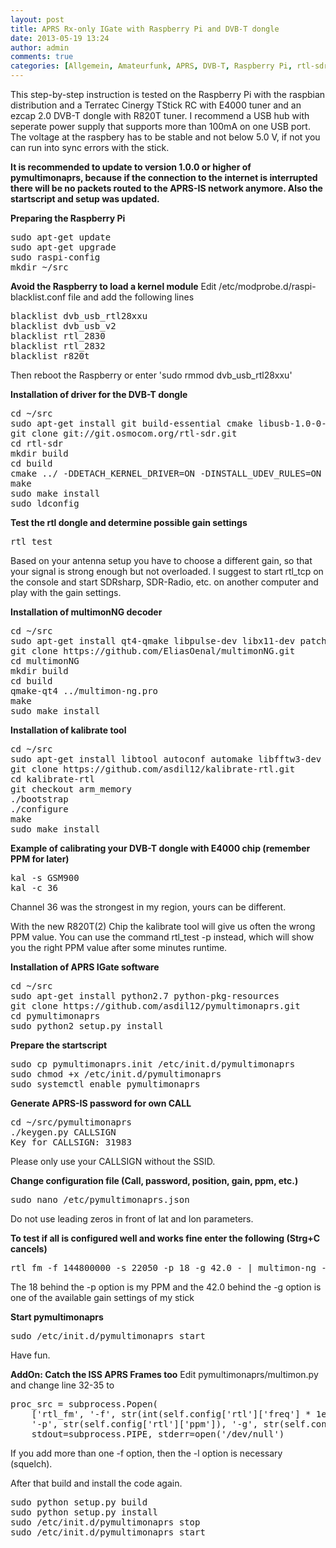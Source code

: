 ```yaml
---
layout: post
title: APRS Rx-only IGate with Raspberry Pi and DVB-T dongle
date: 2013-05-19 13:24
author: admin
comments: true
categories: [Allgemein, Amateurfunk, APRS, DVB-T, Raspberry Pi, rtl-sdr]
---
```

This step-by-step instruction is tested on the Raspberry Pi with the raspbian distribution and a Terratec Cinergy TStick RC with E4000 tuner and an ezcap 2.0 DVB-T dongle with R820T tuner. I recommend a USB hub with seperate power supply that supports more than 100mA on one USB port. The voltage at the raspbery has to be stable and not below 5.0 V, if not you can run into sync errors with the stick.

<b>It is recommended to update to version 1.0.0 or higher of pymultimonaprs, because if the connection to the internet is interrupted there will be no packets routed to the APRS-IS network anymore. Also the startscript and setup was updated.</b>

<b>Preparing the Raspberry Pi</b>
<pre>
sudo apt-get update
sudo apt-get upgrade
sudo raspi-config
mkdir ~/src
</pre>

<b>Avoid the Raspberry to load a kernel module</b>
Edit /etc/modprobe.d/raspi-blacklist.conf file and add the following lines
<pre>
blacklist dvb_usb_rtl28xxu
blacklist dvb_usb_v2
blacklist rtl_2830
blacklist rtl_2832
blacklist r820t</pre>
Then reboot the Raspberry or enter 'sudo rmmod dvb_usb_rtl28xxu'

<b>Installation of driver for the DVB-T dongle</b>
<pre>
cd ~/src
sudo apt-get install git build-essential cmake libusb-1.0-0-dev
git clone git://git.osmocom.org/rtl-sdr.git
cd rtl-sdr
mkdir build
cd build
cmake ../ -DDETACH_KERNEL_DRIVER=ON -DINSTALL_UDEV_RULES=ON
make
sudo make install
sudo ldconfig
</pre>

<b>Test the rtl dongle and determine possible gain settings</b>
<pre>rtl_test</pre>
Based on your antenna setup you have to choose a different gain, so that your signal is strong enough but not overloaded. I suggest to start rtl_tcp on the console and start SDRsharp, SDR-Radio, etc. on another computer and play with the gain settings.

<b>Installation of multimonNG decoder</b>
<pre>
cd ~/src
sudo apt-get install qt4-qmake libpulse-dev libx11-dev patch pulseaudio
git clone https://github.com/EliasOenal/multimonNG.git
cd multimonNG
mkdir build
cd build
qmake-qt4 ../multimon-ng.pro
make
sudo make install</pre>

<b>Installation of kalibrate tool</b>
<pre>
cd ~/src
sudo apt-get install libtool autoconf automake libfftw3-dev
git clone https://github.com/asdil12/kalibrate-rtl.git
cd kalibrate-rtl
git checkout arm_memory
./bootstrap
./configure
make
sudo make install</pre>

<b>Example of calibrating your DVB-T dongle with E4000 chip (remember PPM for later)</b>
<pre>
kal -s GSM900
kal -c 36</pre>
Channel 36 was the strongest in my region, yours can be different.

With the new R820T(2) Chip the kalibrate tool will give us often the wrong PPM value. You can use the command rtl_test -p instead, which will show you the right PPM value after some minutes runtime.

<b>Installation of APRS IGate software</b>
<pre>
cd ~/src
sudo apt-get install python2.7 python-pkg-resources
git clone https://github.com/asdil12/pymultimonaprs.git
cd pymultimonaprs
sudo python2 setup.py install
</pre>

<b>Prepare the startscript</b>
<pre>sudo cp pymultimonaprs.init /etc/init.d/pymultimonaprs
sudo chmod +x /etc/init.d/pymultimonaprs
sudo systemctl enable pymultimonaprs
</pre>

<b>Generate APRS-IS password for own CALL</b>
<pre>
cd ~/src/pymultimonaprs
./keygen.py CALLSIGN
Key for CALLSIGN: 31983
</pre>
Please only use your CALLSIGN without the SSID.

<b>Change configuration file (Call, password, position, gain, ppm, etc.)</b>
<pre>sudo nano /etc/pymultimonaprs.json</pre>
Do not use leading zeros in front of lat and lon parameters.

<b>To test if all is configured well and works fine enter the following (Strg+C cancels)</b>
<pre>rtl_fm -f 144800000 -s 22050 -p 18 -g 42.0 - | multimon-ng -a AFSK1200 -A -t raw -</pre>
<p>The 18 behind the -p option is my PPM and the 42.0 behind the -g option is one of the available gain settings of my stick</p>

<b>Start pymultimonaprs</b>
<pre>sudo /etc/init.d/pymultimonaprs start</pre>

Have fun.

<b>AddOn: Catch the ISS APRS Frames too</b>
Edit pymultimonaprs/multimon.py and change line 32-35 to
<pre>
proc_src = subprocess.Popen(
    ['rtl_fm', '-f', str(int(self.config['rtl']['freq'] * 1e6)), '-f', '145825000', '-s', '22050',
    '-p', str(self.config['rtl']['ppm']), '-g', str(self.config['rtl']['gain']), '-l', '10', '-'],
    stdout=subprocess.PIPE, stderr=open('/dev/null')</pre>

If you add more than one -f option, then the -l option is necessary (squelch).

After that build and install the code again.
<pre>
sudo python setup.py build
sudo python setup.py install
sudo /etc/init.d/pymultimonaprs stop
sudo /etc/init.d/pymultimonaprs start</pre>
